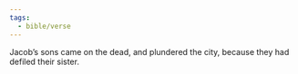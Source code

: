 ```yaml
---
tags:
  - bible/verse
---
```

Jacob’s sons came on the dead, and plundered the city, because they had defiled their sister.